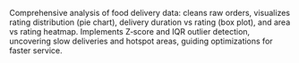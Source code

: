 Comprehensive analysis of food delivery data: cleans raw orders, visualizes rating distribution (pie chart), delivery duration vs rating (box plot), and area vs rating heatmap. Implements Z‑score and IQR outlier detection, uncovering slow deliveries and hotspot areas, guiding optimizations for faster service.
